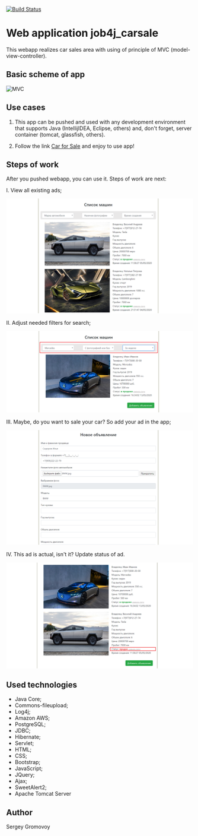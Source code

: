 [![Build Status](https://travis-ci.org/Sir-Hedgehog/job4j_carsale.svg?branch=master)](https://travis-ci.org/Sir-Hedgehog/job4j_carsale)

# Web application job4j_carsale

This webapp realizes car sales area with using of principle of MVC (model-view-controller).

## Basic scheme of app
![MVC](https://javabeat.net/wp-content/uploads/2014/02/model-1-arch.jpg)

## Use cases
1) This app can be pushed and used with any development environment that supports Java (IntellijIDEA, Eclipse, others) and, don't forget, server container (tomcat, glassfish, others).

2) Follow the link [Car for Sale](https://car4sale.herokuapp.com "car4sale") and enjoy to use app!

## Steps of work
After you pushed webapp, you can use it. Steps of work are next:

I. View all existing ads;

![ExistingAds](https://github.com/Sir-Hedgehog/job4j_carsale/blob/master/src/main/resources/screenshots/existingAds.PNG)

II. Adjust needed filters for search;

![Filters](https://github.com/Sir-Hedgehog/job4j_carsale/blob/master/src/main/resources/screenshots/filters.PNG)

III. Maybe, do you want to sale your car? So add your ad in the app;

![NewAdd](https://github.com/Sir-Hedgehog/job4j_carsale/blob/master/src/main/resources/screenshots/newAd.PNG)

IV. This ad is actual, isn't it? Update status of ad. 

![Status](https://github.com/Sir-Hedgehog/job4j_carsale/blob/master/src/main/resources/screenshots/status.PNG)

## Used technologies
* Java Core;
* Commons-fileupload;
* Log4j;
* Amazon AWS;
* PostgreSQL;
* JDBC;
* Hibernate;
* Servlet;
* HTML;
* CSS;
* Bootstrap;
* JavaScript;
* JQuery;
* Ajax;
* SweetAlert2;
* Apache Tomcat Server

## Author
Sergey Gromovoy